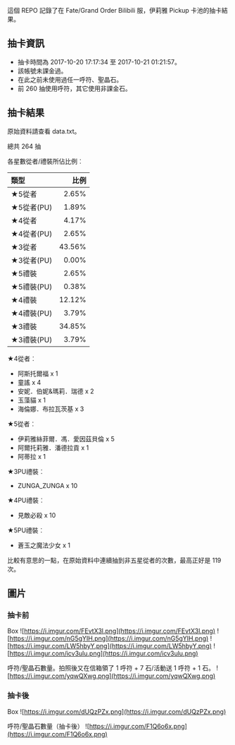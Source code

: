 這個 REPO 記錄了在 Fate/Grand Order Bilibili 服，伊莉雅 Pickup 卡池的抽卡結果。

抽卡資訊
-------

* 抽卡時間為 2017-10-20 17:17:34 至 2017-10-21 01:21:57。
* 該帳號未課金過。
* 在此之前未使用過任一呼符、聖晶石。
* 前 260 抽使用呼符，其它使用非課金石。

抽卡結果
-------

原始資料請查看 data.txt。

總共 264 抽

各星數從者/禮裝所佔比例︰

| 類型        |   比例 |
| :---------- | -----: |
| ★5從者     |  2.65% |
| ★5從者(PU) |  1.89% |
| ★4從者     |  4.17% |
| ★4從者(PU) |  2.65% |
| ★3從者     | 43.56% |
| ★3從者(PU) |  0.00% |
| ★5禮裝     |  2.65% |
| ★5禮裝(PU) |  0.38% |
| ★4禮裝     | 12.12% |
| ★4禮裝(PU) |  3.79% |
| ★3禮裝     | 34.85% |
| ★3禮裝(PU) |  3.79% |

★4從者︰

* 阿斯托爾福 x 1
* 童謠 x 4
* 安妮．伯妮&瑪莉．瑞德 x 2
* 玉藻貓 x 1
* 海倫娜．布拉瓦茨基 x 3

★5從者︰

* 伊莉雅絲菲爾．馮．愛因茲貝倫 x 5
* 阿爾托莉雅．潘德拉貢 x 1
* 阿蒂拉 x 1

★3PU禮裝︰

* ZUNGA_ZUNGA x 10

★4PU禮裝︰

* 見敵必殺 x 10

★5PU禮裝︰

* 蒼玉之魔法少女 x 1

比較有意思的一點，在原始資料中連續抽到非五星從者的次數，最高正好是 119 次。

圖片
----

### 抽卡前

Box
![https://i.imgur.com/FEvtX3l.png](https://i.imgur.com/FEvtX3l.png)
![https://i.imgur.com/nG5gYIH.png](https://i.imgur.com/nG5gYIH.png)
![https://i.imgur.com/LW5hbyY.png](https://i.imgur.com/LW5hbyY.png)
![https://i.imgur.com/icv3ulu.png](https://i.imgur.com/icv3ulu.png)

呼符/聖晶石數量。拍照後又在信箱領了 1 呼符 + 7 石/活動送 1 呼符 + 1 石。
![https://i.imgur.com/yqwQXwg.png](https://i.imgur.com/yqwQXwg.png)

### 抽卡後

Box
![https://i.imgur.com/dUQzPZx.png](https://i.imgur.com/dUQzPZx.png)

呼符/聖晶石數量（抽卡後）
![https://i.imgur.com/F1Q6o6x.png](https://i.imgur.com/F1Q6o6x.png)
